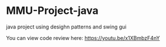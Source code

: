 # MMU-Project-java
java project 
using desighn patterns 
and swing gui

You can view code review here:
https://youtu.be/x1XBmbzF4nY
